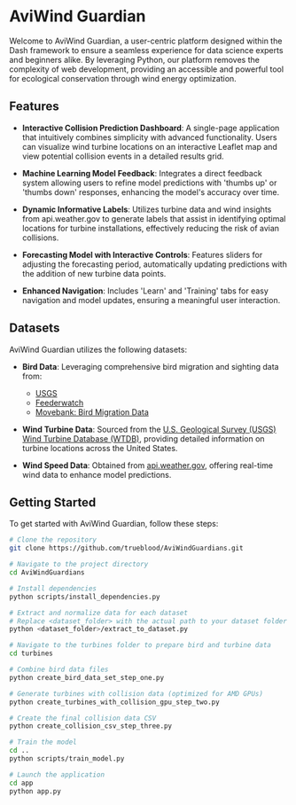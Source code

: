 # AviWind Guardian

Welcome to AviWind Guardian, a user-centric platform designed within the Dash framework to ensure a seamless experience for data science experts and beginners alike. By leveraging Python, our platform removes the complexity of web development, providing an accessible and powerful tool for ecological conservation through wind energy optimization.

## Features

- **Interactive Collision Prediction Dashboard**: A single-page application that intuitively combines simplicity with advanced functionality. Users can visualize wind turbine locations on an interactive Leaflet map and view potential collision events in a detailed results grid.

- **Machine Learning Model Feedback**: Integrates a direct feedback system allowing users to refine model predictions with 'thumbs up' or 'thumbs down' responses, enhancing the model's accuracy over time.

- **Dynamic Informative Labels**: Utilizes turbine data and wind insights from api.weather.gov to generate labels that assist in identifying optimal locations for turbine installations, effectively reducing the risk of avian collisions.

- **Forecasting Model with Interactive Controls**: Features sliders for adjusting the forecasting period, automatically updating predictions with the addition of new turbine data points.

- **Enhanced Navigation**: Includes 'Learn' and 'Training' tabs for easy navigation and model updates, ensuring a meaningful user interaction.

## Datasets

AviWind Guardian utilizes the following datasets:

- **Bird Data**: Leveraging comprehensive bird migration and sighting data from:
  - [USGS](https://www.usgs.gov/)
  - [Feederwatch](https://feederwatch.org/)
  - [Movebank: Bird Migration Data](https://datarepository.movebank.org/)

- **Wind Turbine Data**: Sourced from the [U.S. Geological Survey (USGS) Wind Turbine Database (WTDB)](https://eerscmap.usgs.gov/uswtdb/), providing detailed information on turbine locations across the United States.

- **Wind Speed Data**: Obtained from [api.weather.gov](https://api.weather.gov/), offering real-time wind data to enhance model predictions.

## Getting Started

To get started with AviWind Guardian, follow these steps:

```bash
# Clone the repository
git clone https://github.com/trueblood/AviWindGuardians.git

# Navigate to the project directory
cd AviWindGuardians

# Install dependencies
python scripts/install_dependencies.py

# Extract and normalize data for each dataset
# Replace <dataset_folder> with the actual path to your dataset folder
python <dataset_folder>/extract_to_dataset.py

# Navigate to the turbines folder to prepare bird and turbine data
cd turbines

# Combine bird data files
python create_bird_data_set_step_one.py

# Generate turbines with collision data (optimized for AMD GPUs)
python create_turbines_with_collision_gpu_step_two.py

# Create the final collision data CSV
python create_collision_csv_step_three.py

# Train the model
cd ..
python scripts/train_model.py

# Launch the application
cd app
python app.py
